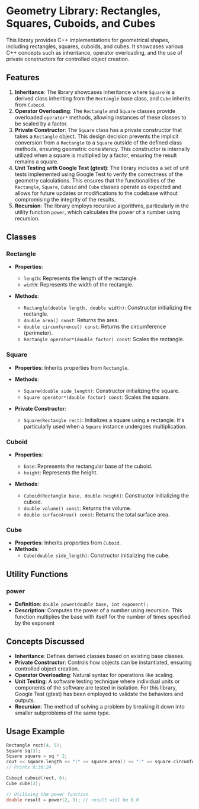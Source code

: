 # Geometry Library: Rectangles, Squares, Cuboids, and Cubes

This library provides C++ implementations for geometrical shapes, including rectangles, squares, cuboids, and cubes. It showcases various C++ concepts such as inheritance, operator overloading, and the use of private constructors for controlled object creation.

## Features

1. **Inheritance**: The library showcases inheritance where `Square` is a derived class inheriting from the `Rectangle` base class, and `Cube` inherits from `Cuboid`.
2. **Operator Overloading**: The `Rectangle` and `Square` classes provide overloaded `operator*` methods, allowing instances of these classes to be scaled by a factor.
3. **Private Constructor**: The `Square` class has a private constructor that takes a `Rectangle` object. This design decision prevents the implicit conversion from a `Rectangle` to a `Square` outside of the defined class methods, ensuring geometric consistency. This constructor is internally utilized when a square is multiplied by a factor, ensuring the result remains a square.
4. **Unit Testing with Google Test (gtest)**: The library includes a set of unit tests implemented using Google Test to verify the correctness of the geometry calculations. This ensures that the functionalities of the `Rectangle`, `Square`, `Cuboid` and `Cube` classes operate as expected and allows for future updates or modifications to the codebase without compromising the integrity of the results.
5. **Recursion**: The library employs recursive algorithms, particularly in the utility function `power`, which calculates the power of a number using recursion.

## Classes

### Rectangle

- **Properties**:
  - `length`: Represents the length of the rectangle.
  - `width`: Represents the width of the rectangle.

- **Methods**:
  - `Rectangle(double length, double width)`: Constructor initializing the rectangle.
  - `double area() const`: Returns the area.
  - `double circumference() const`: Returns the circumference (perimeter).
  - `Rectangle operator*(double factor) const`: Scales the rectangle.

### Square

- **Properties**: Inherits properties from `Rectangle`.
- **Methods**:
  - `Square(double side_length)`: Constructor initializing the square.
  - `Square operator*(double factor) const`: Scales the square.

- **Private Constructor**:
  - `Square(Rectangle rect)`: Initializes a square using a rectangle. It's particularly used when a `Square` instance undergoes multiplication.

### Cuboid

- **Properties**:
  - `base`: Represents the rectangular base of the cuboid.
  - `height`: Represents the height.

- **Methods**:
  - `Cuboid(Rectangle base, double height)`: Constructor initializing the cuboid.
  - `double volume() const`: Returns the volume.
  - `double surfaceArea() const`: Returns the total surface area.

### Cube

- **Properties**: Inherits properties from `Cuboid`.
- **Methods**:
  - `Cube(double side_length)`: Constructor initializing the cube.

## Utility Functions

### power
- **Definition**: `double power(double base, int exponent);`
- **Description**: Computes the power of a number using recursion. This function multiplies the base with itself for the number of times specified by the exponent

## Concepts Discussed

- **Inheritance**: Defines derived classes based on existing base classes.
- **Private Constructor**: Controls how objects can be instantiated, ensuring controlled object creation.
- **Operator Overloading**: Natural syntax for operations like scaling.
- **Unit Testing**: A software testing technique where individual units or components of the software are tested in isolation. For this library, Google Test (gtest) has been employed to validate the behaviors and outputs.
- **Recursion**: The method of solving a problem by breaking it down into smaller subproblems of the same type.

## Usage Example

```cpp
Rectangle rect(4, 5);
Square sq(3);
Square square = sq * 2;
cout << square.length << ":" << square.area() << ":" << square.circumference() << endl;
// Prints 6:36:24

Cuboid cuboid(rect, 6);
Cube cube(3);

// Utilizing the power function
double result = power(2, 3); // result will be 8.0
```
